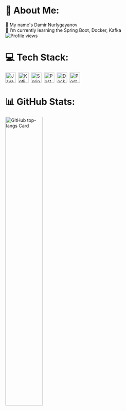 # 💫 About Me:
🤝 My name's Damir Nurlygayanov<br>🌱 I’m currently learning the Spring Boot, Docker, Kafka<br>
![Profile views](https://komarev.com/ghpvc/?username=l-salaga-l&label=Profile%20views&color=0e75b6&style=flat)



# 💻 Tech Stack:
<div style="display: flex; flex-wrap: wrap; gap: 4px; justify-content: left;"><img src="https://img.shields.io/badge/Java-007396?logo=java&logoColor=white" height="32" alt="Java" style="margin-right: 4px"> <img src="https://img.shields.io/badge/Kotlin-7F52FF?logo=kotlin&logoColor=white" height="32" alt="Kotlin" style="margin-right: 4px"> <img src="https://img.shields.io/badge/Spring-6DB33F?logo=spring&logoColor=white" height="32" alt="Spring" style="margin-right: 4px"> <img src="https://img.shields.io/badge/PostgreSQL-316192?logo=postgresql&logoColor=white" height="32" alt="PostgreSQL" style="margin-right: 4px"> <img src="https://img.shields.io/badge/Docker-2496ED?logo=docker&logoColor=white" height="32" alt="Docker" style="margin-right: 4px"> <img src="https://img.shields.io/badge/Postman-FF6C37?logo=postman&logoColor=white" height="32" alt="Postman" style="margin-right: 4px"></div>

# 📊 GitHub Stats:
<p align="left">
  <img width="48%" src="https://github-readme-stats.vercel.app/api/top-langs?username=sushilmagare10&theme=default&hide_title=false&layout=compact&langs_count=6&hide_progress=false&card_width=400" alt="GitHub top-langs Card" />
</p>
